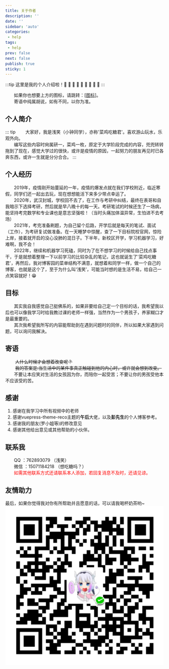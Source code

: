 ```yaml
---
title: 关于作者
description: ''
date: ''
sidebar: 'auto'
categories: 
 - help
tags:
 - help
prev: false
next: false
publish: true
sticky: 1
---
```


:::tip
这里是我的个人介绍啦！🍎 🍏 🍊 🍋 🍒 🍇 🍉 🍓 🍑
:::

&nbsp;&nbsp;&nbsp;&nbsp;&nbsp;&nbsp;&nbsp;如果你也想要上方的图标，请跳转：[[图标](./useIcon.md)]。  
&nbsp;&nbsp;&nbsp;&nbsp;&nbsp;&nbsp;&nbsp;寄语中纯属胡说，如有不同，以你为准。

## 个人简介
::: tip
&nbsp;&nbsp;&nbsp;&nbsp;&nbsp;&nbsp;&nbsp;大家好，我是浅笑（小钟同学），亦称'菜鸡吃糖君'。喜欢游山玩水，乐观外向。  
&nbsp;&nbsp;&nbsp;&nbsp;&nbsp;&nbsp;&nbsp;编写这些内容时尙属研一，菜鸡一枚，原定于大学阶段完成的内容，兜兜转转拖到了现在，感觉大学过的很快，或许是疫情的原因，一起努力的朋友再见时已各奔东西，或许一生就是分分合合。
:::

## 个人经历
&nbsp;&nbsp;&nbsp;&nbsp;&nbsp;&nbsp;&nbsp;2019年，疫情刚开始蔓延的一年，疫情的爆发点就在我们学校附近，临近寒假，同学们还一起出去玩，现在想想能活下来多少带点幸运了。  
&nbsp;&nbsp;&nbsp;&nbsp;&nbsp;&nbsp;&nbsp;2020年，武汉封城，学校回不去了，在工作与考研中纠结，最终在表哥和自我暗示下选择考研，然后就是早八晚十的每一天。考研笔试的时候还生了一场病，能坚持考完数学和专业课也是意志坚强啦！（当时头痛加体温异常，生怕进不去考场）  
&nbsp;&nbsp;&nbsp;&nbsp;&nbsp;&nbsp;&nbsp;2021年，考完准备刷题，为自己留个后路，开学后就是每天的笔试、面试（工作），为考研复试做准备。在一天睡梦中惊醒，查了一下目标院校官网，惊险上岸，接着就开启的没心没肺的混日子。下半年，新校区开学，学习机器学习，好难啊，我不会！  
&nbsp;&nbsp;&nbsp;&nbsp;&nbsp;&nbsp;&nbsp;2022年，继续和机器学习死磕，同时为了在不想学习的时候给自己找点事干，于是就想着整理一下以前学习的比较杂乱的笔记，这也就诞生了'菜鸡吃糖君'，再然后，我对博客园的菜单结构不满意，就想着和同学一样，做一个自己的博客，也就是这个了，至于为什么叫‘浅笑’，可能当时想的是生活不易，给自己一点笑容就好！😁  

## 目标
&nbsp;&nbsp;&nbsp;&nbsp;&nbsp;&nbsp;&nbsp;其实我自我感觉自己挺佛系的，如果非要给自己定一个目标的话，我希望我以后也可以像我学习时给我教过课的老师一样强，当然作为一个男孩子，养家糊口才是最重要的。  
&nbsp;&nbsp;&nbsp;&nbsp;&nbsp;&nbsp;&nbsp;其次我希望我所写的内容能帮助到在遇到问题时的同伴，所以如果大家遇到问题，可以询问我解决。

## 寄语
&nbsp;&nbsp;&nbsp;&nbsp;&nbsp;&nbsp;&nbsp; ~~人什么时候才会想着改变呢？~~  
&nbsp;&nbsp;&nbsp;&nbsp;&nbsp;&nbsp;&nbsp; ~~我的答案是:当生活中的某件事真正触碰到他的内心时，或许就会想到改变。~~  
&nbsp;&nbsp;&nbsp;&nbsp;&nbsp;&nbsp;&nbsp;不要让本应笑对生活的女孩因为你，而陪你一起受苦；不要让你的男孩受他本不应该受的苦。

## 感谢
1. 感谢在我学习中所有视频中的老师
2. 感谢vuepress-theme-reco主题的**午后**大佬，以及**彭先生**的个人博客参考。
3. 感谢我的朋友(罗小姐等)的修改意见
4. 感谢其他给出意见或其他帮助的小伙伴。

## 联系我
&nbsp;&nbsp;&nbsp;&nbsp;&nbsp;&nbsp;&nbsp;QQ ：762893079 （浅笑）  
&nbsp;&nbsp;&nbsp;&nbsp;&nbsp;&nbsp;&nbsp;微信 ：15071184218 （想吃糖吗？）  
<span style="color:red">&nbsp;&nbsp;&nbsp;&nbsp;&nbsp;&nbsp;&nbsp;如需其他联系方式还请联系本人添加，若回复消息不及时，还请见谅。</span>

## 友情助力
最后，如果你觉得我对你有所帮助并且愿意的话，可以请我喝杯奶茶哟~ 
![友情助力](../demo/imgs/help/payment.png)

